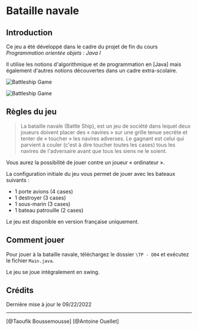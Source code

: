 # Bataille navale

## Introduction

Ce jeu a été développé dans le cadre du projet de fin du cours *Programmation orientée objets : Java I*

Il utilise les notions d'algorithmique et de programmation en [Java] mais également d'autres notions découvertes dans un cadre extra-scolaire.

![Battleship Game](https://blogger.googleusercontent.com/img/a/AVvXsEhlw8WpD4HJh__kLQLvhqG6CEBZNA95JLnEYiiA-TSRD3pvFkax8uHpGTxNK-sGTEx0e5mmwPhnmgWuUwsK2PBxOX_u0negV6d09HNcewgwfBbDADL4FEpU4h0Wz66znS656kPuaBH5E6t9HtUNMjpeG40C1fT0U4P5ux9WYq8f22bN7JBF0HQuWIRB=s16000 "Battleship game")

![Battleship Game](https://blogger.googleusercontent.com/img/a/AVvXsEhn1_uDHpFlJR92iuGPXhlFA8xG4DmRMHYQEs5Z2osznW_GCQZ-3PDHWwCJ0OJz0yAhorMFT9M0zbJ6iH4kLXzTS4QmYht46AeypEUckK0U8qsvSE6rtP29gEc5LQwONlPch5lU4RtX_BXqUCB2yajNvgMorO8qjZNlu0_4ntS_OtnS67wT1A9un38F=s16000 "Battleship game")


## Règles du jeu

> La bataille navale (Battle Ship), est un jeu de société dans lequel deux joueurs doivent placer des « navires » sur une grille tenue secrète et tenter de « toucher » les navires adverses. Le gagnant est celui qui parvient à couler (c'est à dire toucher toutes les cases) tous les navires de l'adversaire avant que tous les siens ne le soient.

Vous aurez la possibilité de jouer contre un joueur « ordinateur ».

La configuration initiale du jeu vous permet de jouer avec les bateaux suivants :
- 1 porte avions (4 cases)
- 1 destroyer (3 cases)
- 1 sous-marin (3 cases)
- 1 bateau patrouille (2 cases)

Le jeu est disponible en version française uniquement.

## Comment jouer

Pour jouer à la bataille navale, téléchargez le dossier `\TP - D04` et exécutez le fichier `Main.java`.

Le jeu se joue intégralement en swing.

## Crédits

Dernière mise à jour le 09/22/2022

------------------

[@Taoufik Boussemousse]
[@Antoine Ouellet]